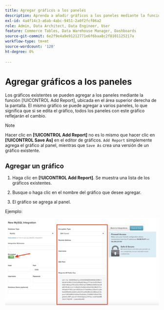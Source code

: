```yaml
---
title: Agregar gráficos a los paneles
description: Aprenda a añadir gráficos a los paneles mediante la función Añadir informe.
exl-id: 4a4f14c3-a6ab-4abc-9451-2a0f2fcf06a2
role: Admin, Data Architect, Data Engineer, User
feature: Commerce Tables, Data Warehouse Manager, Dashboards
source-git-commit: 6e2f9e4a9e91212771e6f6baa8c2f8101125217a
workflow-type: tm+mt
source-wordcount: '120'
ht-degree: 0%

---
```


# Agregar gráficos a los paneles

Los gráficos existentes se pueden agregar a los paneles mediante la función [!UICONTROL Add Report], ubicada en el área superior derecha de la pantalla. El mismo gráfico se puede agregar a varios paneles, lo que significa que si se edita el gráfico, todos los paneles con este gráfico reflejarán el cambio.

>[!NOTE]
>
>Hacer clic en **[!UICONTROL Add Report]** no es lo mismo que hacer clic en **[!UICONTROL Save As]** en el editor de gráficos. `Add Report` simplemente agrega el gráfico al panel, mientras que `Save As` crea una versión de un gráfico existente.

## Agregar un gráfico

1. Haga clic en **[!UICONTROL Add Report]**. Se muestra una lista de los gráficos existentes.

1. Busque o haga clic en el nombre del gráfico que desee agregar.

1. El gráfico se agrega al panel.

Ejemplo:

![agregar gráfico](../../assets/sql-integration-encrypted-yes.png)

